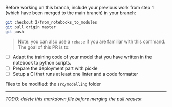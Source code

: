 Before working on this branch, include your previous work from step 1 (which have been merged to the main branch) in your branch:

```bash
git checkout 2/from_notebooks_to_modules
git pull origin master
git push
```

> Note: you can also use a `rebase` if you are familiar with this command.
The goal of this PR is to:

- [ ] Adapt the training code of your model that you have written in the notebook to python scripts.
- [ ] Prepare the deployment part with pickle
- [ ] Setup a CI that runs at least one linter and a code formatter

Files to be modified: the `src/modelling` folder

___

*TODO: delete this markdown file before merging the pull request*
